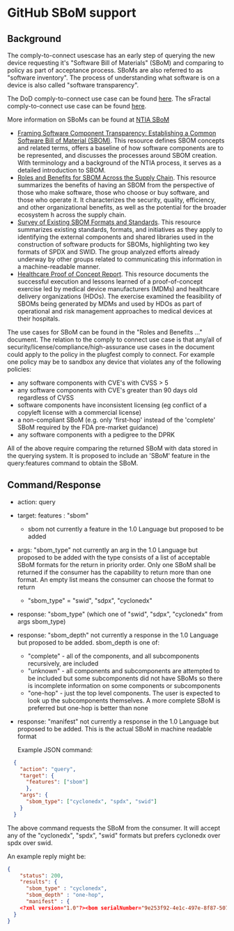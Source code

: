 # GitHub SBoM support

## Background

The comply-to-connect usescase has an early step of querying the new device requesting it's "Software Bill of Materials" (SBoM) and comparing to policy as part of acceptance process. SBoMs are also referred to as "software inventory". The process of understanding what software is on a device is also called "software transparency".

The DoD comply-to-connect use case can be found [here](uc-A-comply-to-connect.md). The sFractal comply-to-connect use case can be found [here](uc-sFractal-IoT-C2C.md).

More information on SBoMs can be found at [NTIA SBoM](https://www.ntia.gov/SBOM)
* [Framing Software Component Transparency: Establishing a Common Software Bill of Material (SBOM)](https://www.ntia.gov/files/ntia/publications/framingsbom_20191112.pdf). This resource defines SBOM concepts and related terms, offers a baseline of how software components are to be represented, and discusses the processes around SBOM creation. With terminology and a background of the NTIA process, it serves as a detailed introduction to SBOM.
* [Roles and Benefits for SBOM Across the Supply Chain](https://www.ntia.gov/files/ntia/publications/ntia_sbom_use_cases_roles_benefits-nov2019.pdf). This resource summarizes the benefits of having an SBOM from the perspective of those who make software, those who choose or buy software, and those who operate it. It characterizes the security, quality, efficiency, and other organizational benefits, as well as the potential for the broader ecosystem h across the supply chain.
* [Survey of Existing SBOM Formats and Standards](https://www.ntia.gov/files/ntia/publications/ntia_sbom_formats_and_standards_whitepaper_-_version_20191025.pdf). This resource summarizes existing standards, formats, and initiatives as they apply to identifying the external components and shared libraries used in the construction of software products for SBOMs, highlighting two key formats of SPDX and SWID. The group analyzed efforts already underway by other groups related to communicating this information in a machine-readable manner.
* [Healthcare Proof of Concept Report](https://www.ntia.gov/files/ntia/publications/ntia_sbom_healthcare_poc_report_2019_1001.pdf). This resource documents the successful execution and lessons learned of a proof-of-concept exercise led by medical device manufacturers (MDMs) and healthcare delivery organizations (HDOs). The exercise examined the feasibility of SBOMs being generated by MDMs and used by HDOs as part of operational and risk management approaches to medical devices at their hospitals.

The use cases for SBoM can be found in the "Roles and Benefits ..." document. The relation to the comply to connect use case is that any/all of security/license/compliance/high-assurance use cases in the document could apply to the policy in the plugfest comply to connect. For example one policy may be to sandbox any device that violates any of the following policies:
- any software components with CVE's with CVSS > 5
- any software components with CVE's greater than 90 days old regardless of CVSS
- software components have inconsistent licensing (eg conflict of a copyleft license with a commercial license)
- a non-compliant SBoM (e.g. only 'first-hop' instead of the 'complete' SBoM required by the FDA pre-market guidance)
- any software components with a pedigree to the DPRK

All of the above require comparing the returned SBoM with data stored in the querying system. It is proposed to include an 'SBoM' feature in the query:features command to obtain the SBoM.

## Command/Response

- action: query
- target: features : "sbom"
  * sbom not currently a feature in the 1.0 Language but proposed to be added
- args: "sbom_type" not currently an arg in the 1.0 Language but proposed to be added with the type consists of a list of acceptable SBoM formats for the return in priority order. Only one SBoM shall be returned if the consumer has the capability to return more than one format. An empty list means the consumer can choose the format to return
  * "sbom_type" = "swid", "sdpx", "cyclonedx"
- response: "sbom_type" (which one of "swid", "sdpx", "cyclonedx" from args sbom_type)
- response: "sbom_depth" not currently a response in the 1.0 Language but proposed to be added. sbom_depth is one of:
  * "complete" - all of the components, and all subcomponents recursively, are included
  * "unknown" - all components and subcomponents are attempted to be included but some subcomponents did not have SBoMs so there is incomplete information on some components or subcomponents
  * "one-hop" - just the top level components. The user is expected to look up the subcomponents themselves. A more complete SBoM is preferred but one-hop is better than none
- response: "manifest" not currently a response in the 1.0 Language but proposed to be added. This is the actual SBoM in machine readable format

  Example JSON command:
```JSON
  {
    "action": "query",
    "target": {
      "features": ["sbom"]
      },
    "args": {
      "sbom_type": ["cyclonedx", "spdx", "swid"]
    }
  }
```
The above command requests the SBoM from the consumer. It will accept any of the "cyclonedx", "spdx", "swid" formats but prefers cyclonedx over spdx over swid.

An example reply might be:
```JSON
{
    "status": 200,
    "results": {
      "sbom_type" : "cyclonedx",
      "sbom_depth" : "one-hop",
      "manifest" : {
    <?xml version="1.0"?><bom serialNumber="9e253f92-4e1c-497e-8f87-50730d24f18a" xmlns="http://cyclonedx.org/schema/bom/1.1"><components><component type="library"><description>Nerves System BR - Buildroot based build platform for Nerves Systems</description><hashes><hash alg="SHA-256">e3fda6bc49f8e3662d37355aad88c0839296597c0b6f6653d21967db1890b038</hash></hashes><licenses><license><id>Apache-2.0</id></license><license><name>GPLv2</name></license></licenses><name>nerves_system_br</name><purl>pkg:hex/nerves_system_br@1.9.5</purl><version>1.9.5</version></component><component type="library"><description>Nerves - Create firmware for embedded devices like Raspberry Pi, BeagleBone Black, and more</description><hashes><hash alg="SHA-256">07079342db3a03d19694118a93f220359fbd94b6e174b98d1ea2709db9e81da9</hash></hashes><licenses><license><id>Apache-2.0</id></license></licenses><name>nerves</name><purl>pkg:hex/nerves@1.5.1</purl><version>1.5.1</version></component><component type="library"><description>Socket handling library for Elixir</description><hashes><hash alg="SHA-256">98a2ab20ce17f95fb512c5cadddba32b57273e0d2dba2d2e5f976c5969d0c632</hash></hashes><licenses><license><id>WTFPL</id></license></licenses><name>socket</name><purl>pkg:hex/socket@0.3.13</purl><version>0.3.13</version></component><component type="library"><description>Read and write to U-Boot environment blocks</description><hashes><hash alg="SHA-256">b01e3ec0973e99473234f27839e29e63b5b81eba6a136a18a78d049d4813d6c5</hash></hashes><licenses><license><id>Apache-2.0</id></license></licenses><name>uboot_env</name><purl>pkg:hex/uboot_env@0.1.1</purl><version>0.1.1</version></component><component type="library"><description>Nerves Toolchain CTNG - Toolchain Platform</description><hashes><hash alg="SHA-256">452f8589c1a58ac787477caab20a8cfc6671e345837ccc19beefe49ae35ba983</hash></hashes><licenses><license><id>Apache-2.0</id></license></licenses><name>nerves_toolchain_ctng</name><purl>pkg:hex/nerves_toolchain_ctng@1.6.0</purl><version>1.6.0</version></component><component type="library"><description>A ring buffer backend for Elixir Logger with IO streaming.</description><hashes><hash alg="SHA-256">b1baddc269099b2afe2ea3a87b8e2b71e57331c0000038ae55090068aac679db</hash></hashes><licenses><license><id>Apache-2.0</id></license></licenses><name>ring_logger</name><purl>pkg:hex/ring_logger@0.8.0</purl><version>0.8.0</version></component><component type="library"><description>Nerves System Linter - Lint Nerves System Defconfigs.</description><hashes><hash alg="SHA-256">84e0f63c8ac196b16b77608bbe7df66dcf352845c4e4fb394bffd2b572025413</hash></hashes><licenses><license><id>Apache-2.0</id></license></licenses><name>nerves_system_linter</name><purl>pkg:hex/nerves_system_linter@0.3.0</purl><version>0.3.0</version></component><component type="library"><description>DNS library for Elixir using `inet_dns` module.
  }
}
```
